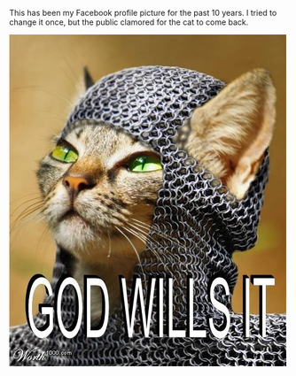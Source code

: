 This has been my Facebook profile picture for the past 10 years. I tried to change it once, but the public clamored for the cat to come back.

![crusadercat](https://raw.githubusercontent.com/muneer78/muneer78.github.io/master/images/crusadercat.jpg) 
